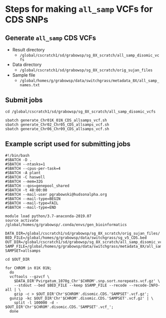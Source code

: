 # Steps for making `all_samp` VCFs for CDS SNPs

## Generate `all_samp` CDS VCFs
* Result directory
  * `/global/cscratch1/sd/grabowsp/sg_8X_scratch/all_samp_disomic_vcfs`
* Data directory
  * `/global/cscratch1/sd/grabowsp/sg_8X_scratch/orig_sujan_files`
* Sample file
  * `/global/homes/g/grabowsp/data/switchgrass/metadata_8X/all_samp_names.txt`

## Submit jobs
```
cd /global/cscratch1/sd/grabowsp/sg_8X_scratch/all_samp_disomic_vcfs

sbatch generate_Chr01K_01N_CDS_allsamps_vcf.sh
sbatch generate_Chr02_Chr05_CDS_allsamps_vcf.sh
sbatch generate_Chr06_Chr09_CDS_allsamps_vcf.sh

```

## Example script used for submitting jobs
```
#!/bin/bash
#SBATCH -D .
#SBATCH --ntasks=1
#SBATCH --cpus-per-task=4
#SBATCH -A plant
#SBATCH -C haswell
#SBATCH --mem=32G
#SBATCH --qos=genepool_shared
#SBATCH -t 48:00:00
#SBATCH --mail-user pgrabowski@hudsonalpha.org
#SBATCH --mail-type=BEGIN
#SBATCH --mail-type=FAIL
#SBATCH --mail-type=END

module load python/3.7-anaconda-2019.07
source activate /global/homes/g/grabowsp/.conda/envs/gen_bioinformatics

DATA_DIR=/global/cscratch1/sd/grabowsp/sg_8X_scratch/orig_sujan_files/
BED_FILE=/global/homes/g/grabowsp/data/switchgrass/sg_v5_CDS.bed
OUT_DIR=/global/cscratch1/sd/grabowsp/sg_8X_scratch/all_samp_disomic_vcfs/
SAMP_FILE=/global/homes/g/grabowsp/data/switchgrass/metadata_8X/all_samp_names.txt
SAMPSET=allsamps

cd $OUT_DIR

for CHROM in 01K 01N;
  do
  vcftools --gzvcf \
    $DATA_DIR'Pvirgatum_1070g_Chr'$CHROM'.snp.sort.norepeats.vcf.gz' \
    --stdout --bed $BED_FILE --keep $SAMP_FILE --recode --recode-INFO-all | \
    gzip -c > $OUT_DIR'Chr'$CHROM'.disomic.CDS.'SAMPSET'.vcf.gz';
  gunzip -kc $OUT_DIR'Chr'$CHROM'.disomic.CDS.'SAMPSET'.vcf.gz' | \
    split -l 100000 -d - $OUT_DIR'Chr'$CHROM'.disomic.CDS.'SAMPSET'.vcf_';  
  done

```

